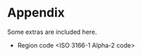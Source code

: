 # Appendix

Some extras are included here.

<!-- Appendix -->

- Region code \<ISO 3166-1 Alpha-2 code\>
